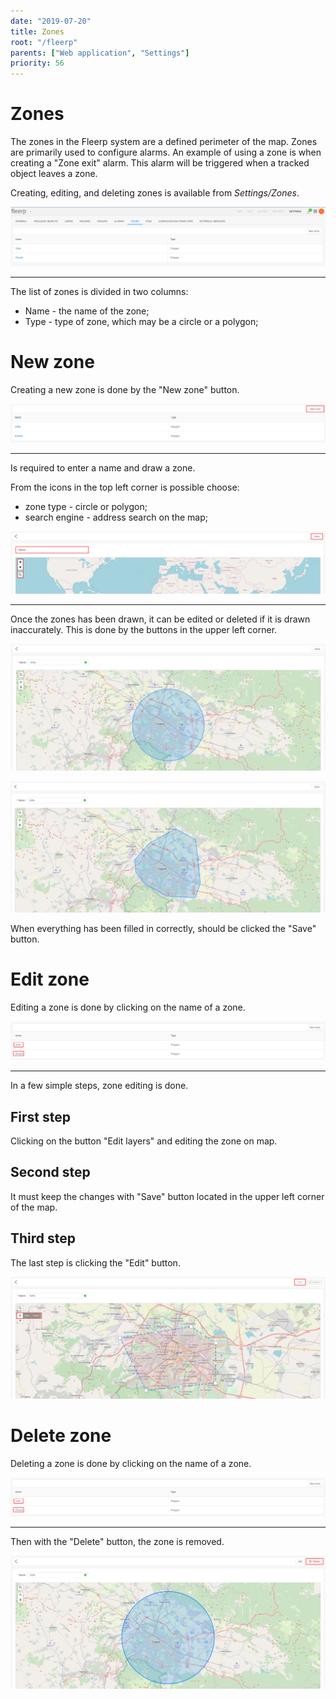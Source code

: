 ```yaml
---
date: "2019-07-20"
title: Zones
root: "/fleerp"
parents: ["Web application", "Settings"]
priority: 56
---
```


# Zones

The zones in the Fleerp system are a defined perimeter of the map.
Zones are primarily used to configure alarms.
An example of using a zone is when creating a "Zone exit" alarm.
This alarm will be triggered when a tracked object leaves a zone.

Creating, editing, and deleting zones is available from *Settings/Zones*.

![Zones](./images/zones-en.png)

---

The list of zones is divided in two columns:

- Name - the name of the zone;
- Type - type of zone, which may be a circle or a polygon;

# New zone

Creating a new zone is done by the "New zone" button.

![Zones](./images/new-zone-en.png)

---

Is required to enter a name and draw a zone.

From the icons in the top left corner is possible choose:

- zone type - circle or polygon;
- search engine - address search on the map;

![Zones](./images/zone-en.png)

---

Once the zones has been drawn, it can be edited or deleted if it is drawn inaccurately.
This is done by the buttons in the upper left corner.

![Zones](./images/circle-en.png)

![Zones](./images/polygon-en.png)

When everything has been filled in correctly, should be clicked the "Save" button.

# Edit zone

Editing a zone is done by clicking on the name of a zone.

![Zones](./images/edit-zone-en.png)

---

In a few simple steps, zone editing is done.

## First step 

Clicking on the button "Edit layers" and editing the zone on map.

## Second step

It must keep the changes with "Save" button located in the upper left corner of the map.

## Third step 

The last step is clicking the "Edit" button.

![Zones](./images/edit-en.png)

# Delete zone

Deleting a zone is done by clicking on the name of a zone.

![Zones](./images/delete-zone-en.png)

---

Then with the "Delete" button, the zone is removed.

![Zones](./images/delete-button-en.png)
